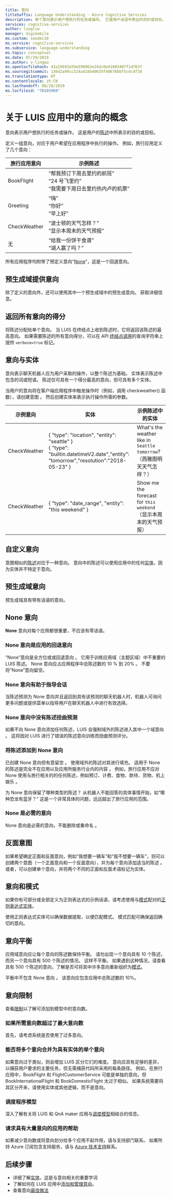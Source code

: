 ```yaml
---
title: 意向
titleSuffix: Language Understanding - Azure Cognitive Services
description: 单个意向表示用户想执行的任务或操作。 它是用户话语中表达的目的或目标。 定义一组意向，对应于用户希望在应用程序中执行的操作。
services: cognitive-services
author: lingliw
manager: digimobile
ms.custom: seodec18
ms.service: cognitive-services
ms.subservice: language-understanding
ms.topic: conceptual
ms.date: 07/29/2019
ms.author: v-lingwu
ms.openlocfilehash: 43a19691e59e590963e24dc0e41803407f1d763f
ms.sourcegitcommit: 13642a99cc524a416b40635f48676bbf5cdcdf3d
ms.translationtype: HT
ms.contentlocale: zh-CN
ms.lasthandoff: 08/28/2019
ms.locfileid: "70103960"
---
```

# <a name="concepts-about-intents-in-your-luis-app"></a>关于 LUIS 应用中的意向的概念

意向表示用户想执行的任务或操作。 这是用户的[陈述](luis-concept-utterance.md)中所表示的目的或目标。

定义一组意向，对应于用户希望在应用程序中执行的操作。 例如，旅行应用定义了几个意向：

旅行应用意向   |   示例陈述   | 
------|------|
 BookFlight     |   “帮我预订下周去里约的航班” <br/> “24 号飞里约” <br/> “我需要下周日去里约热内卢的机票”    |
 Greeting     |   “嗨” <br/>“你好” <br/>“早上好”  |
 CheckWeather | “波士顿的天气怎样？” <br/> “显示本周末的天气预报” |
 无         | “给我一份饼干食谱”<br>“湖人赢了吗？” |

所有应用程序均附带了预定义意向“[None](#none-intent-is-fallback-for-app)”，这是一个回退意向。 

## <a name="prebuilt-domains-provide-intents"></a>预生成域提供意向
除了定义的意向外，还可以使用其中一个预生成域中的预生成意向。 获取详细信息。

## <a name="return-all-intents-scores"></a>返回所有意向的得分
将陈述分配给单个意向。 当 LUIS 在终结点上收到陈述时，它将返回该陈述的最高意向。 如果需要陈述的所有意向得分，可以在 API [终结点调用](https://aka.ms/v1-endpoint-api-docs)的查询字符串上提供 `verbose=true` 标记。 

## <a name="intent-compared-to-entity"></a>意向与实体
意向表示聊天机器人应为用户采取的操作，以整个陈述为基础。 实体表示陈述中包含的词或短语。 陈述仅可具有一个得分最高的意向，但可具有多个实体。 

<a name="how-do-intents-relate-to-entities"></a> 当用户的意向将在客户端应用程序中触发操作时（例如，调用 checkweather() 函数），请创建意图  。 然后创建实体来表示执行操作所需的参数。 

|示例意向   | 实体 | 示例陈述中的实体   | 
|------------------|------------------------------|------------------------------|
| CheckWeather | { "type": "location", "entity": "seattle" }<br>{ "type": "builtin.datetimeV2.date","entity": "tomorrow","resolution":"2018-05-23" } | What's the weather like in `Seattle` `tomorrow`?（西雅图明天天气怎样？） |
| CheckWeather | { "type": "date_range", "entity": "this weekend" } | Show me the forecast for `this weekend`（显示本周末的天气预报） | 

## <a name="custom-intents"></a>自定义意向

意图相似的[陈述](luis-concept-utterance.md)对应于一种意向。 意向中的陈述可以使用应用中的任何[实体](luis-concept-entity-types.md)，因为实体并不特定于意向。 

## <a name="prebuilt-domain-intents"></a>预生成域意向

预生成域具有带有话语的意向。  

## <a name="none-intent"></a>None 意向

**None** 意向对每个应用都很重要，不应该有零话语。

### <a name="none-intent-is-fallback-for-app"></a>None 意向是应用的回退意向
“None”意向是全方位或或回退意向  。 它用于训练应用域（主题区域）中不重要的 LUIS 陈述。 None 意向应占应用程序中总陈述数的 10 % 到 20%  。 不要将“None”意向留空。 

### <a name="none-intent-helps-conversation-direction"></a>None 意向有助于指导会话
当陈述预测为 None 意向并且返回到具有该预测的聊天机器人时，机器人可询问更多问题或提供菜单以指导用户在聊天机器人中进行有效选择。 

### <a name="no-utterances-in-none-intent-skews-predictions"></a>None 意向中没有陈述扭曲预测
如果不向 None 意向添加任何陈述，LUIS 会强制域外的陈述进入其中一个域意向  。 这将因对 LUIS 进行了错误的陈述意向训练而扭曲预测评分。 

### <a name="add-utterances-to-the-none-intent"></a>将陈述添加到 None 意向
已创建 None 意向但有意留空  。 使用域外的陈述对其进行填充。 适用于 None 的陈述是完全不在应用以及应用所服务行业内的内容  。 例如，旅行应用不应对 None 使用与旅行相关的的任何陈述，例如预订、计费、食物、款待、货物、机上娱乐  。 

为 None 意向保留了哪种类型的陈述？ 从机器人不能回答的具体事情开始，如“哪种恐龙有蓝牙？” 这是一个非常具体的问题，远远超出了旅行应用的范围。 

### <a name="none-is-a-required-intent"></a>None 是必需的意向
None 意向是必需的意向，不能删除或重命名  。

## <a name="negative-intentions"></a>反面意图 
如果希望确定正面和反面意向，例如“我想要一辆车”和“我不想要一辆车”，则可以创建两个意图（一个正面意向和一个反面意向），并为每个意向添加适当的陈述   。 或者，可以创建单个意向，并将两个不同的正面和反面术语标记为实体。  

## <a name="intents-and-patterns"></a>意向和模式

如果你有可部分或全部定义为正则表达式的示例话语，请考虑使用与[模式](luis-concept-patterns.md)配对的[正则表达式实体](luis-concept-entity-types.md#regular-expression-entity)。 

使用正则表达式实体可以确保数据提取，以便匹配模式。 模式匹配可确保返回确切的意向。 

## <a name="intent-balance"></a>意向平衡
应用域意向应让每个意向的陈述数保持平衡。 请勿出现一个意向具有 10 个陈述，而另一个意向具有 500 个陈述的情况。 这样不平衡。 如果遇到这种情况，请查看具有 500 个陈述的意向，了解是否可将其中许多意向重新组织为[模式](luis-concept-patterns.md)。 

平衡中不包含 None 意向  。 该意向应包含应用中总陈述数的 10%。

## <a name="intent-limits"></a>意向限制
查看[限制](luis-boundaries.md#model-boundaries)以了解可添加到模型中的意向数。 

### <a name="if-you-need-more-than-the-maximum-number-of-intents"></a>如果所需意向数超过了最大意向数 
首先，请考虑系统是否使用了过多意向。 

### <a name="can-multiple-intents-be-combined-into-single-intent-with-entities"></a>能否将多个意向合并为具有实体的单个意向 
如果意向过于类似，则会增加 LUIS 区分它们的难度。 意向应具有足够的差异，以捕获用户要求的主要任务，但无需捕获代码所采用的每条路径。 例如，在旅行应用中，BookFlight 和 FlightCustomerService 可能是单独的意向，但 BookInternationalFlight 和 BookDomesticFlight 太过于相似。 如果系统需要将其区分开来，请使用实体或其他逻辑，而不是意向。 

### <a name="dispatcher-model"></a>调度程序模型
深入了解有关将 LUIS 和 QnA maker 应用与[调度模型](luis-concept-enterprise.md#when-you-need-to-combine-several-luis-and-qna-maker-apps)相结合的信息。 

### <a name="request-help-for-apps-with-significant-number-of-intents"></a>请求具有大量意向的应用的帮助
如果减少意向数或将意向划分给多个应用不起作用，请与支持部门联系。 如果所持 Azure 订阅包含支持服务，请与 [Azure 技术支持](https://www.azure.cn/support/options/)联系。 



## <a name="next-steps"></a>后续步骤

* 详细了解[实体](luis-concept-entity-types.md)，这是与意向相关的重要字词
* 了解如何在 LUIS 应用中[添加和管理意向](luis-how-to-add-intents.md)。
* 查看意向[最佳做法](luis-concept-best-practices.md)




